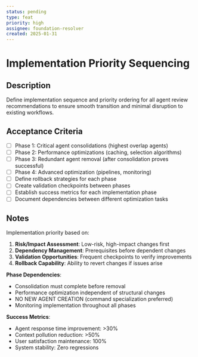 ```yaml
---
status: pending
type: feat
priority: high
assignee: foundation-resolver
created: 2025-01-31
---
```


# Implementation Priority Sequencing

## Description
Define implementation sequence and priority ordering for all agent review recommendations to ensure smooth transition and minimal disruption to existing workflows.

## Acceptance Criteria
- [ ] Phase 1: Critical agent consolidations (highest overlap agents)
- [ ] Phase 2: Performance optimizations (caching, selection algorithms)
- [ ] Phase 3: Redundant agent removal (after consolidation proves successful)
- [ ] Phase 4: Advanced optimization (pipelines, monitoring)
- [ ] Define rollback strategies for each phase
- [ ] Create validation checkpoints between phases
- [ ] Establish success metrics for each implementation phase
- [ ] Document dependencies between different optimization tasks

## Notes
Implementation priority based on:
1. **Risk/Impact Assessment**: Low-risk, high-impact changes first
2. **Dependency Management**: Prerequisites before dependent changes
3. **Validation Opportunities**: Frequent checkpoints to verify improvements
4. **Rollback Capability**: Ability to revert changes if issues arise

**Phase Dependencies**:
- Consolidation must complete before removal
- Performance optimization independent of structural changes
- NO NEW AGENT CREATION (command specialization preferred)
- Monitoring implementation throughout all phases

**Success Metrics**:
- Agent response time improvement: >30%
- Context pollution reduction: >50%
- User satisfaction maintenance: 100%
- System stability: Zero regressions